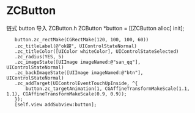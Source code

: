 # ZCButton
链式 button
导入 ZCButton.h
 ZCButton *button = [[ZCButton alloc] init];    
           
       button.zc_rectMake(CGRectMake(120, 100, 100, 60))
       .zc_titleLabel(@"ok键", UIControlStateNormal)
       .zc_titleColor([UIColor whiteColor], UIControlStateSelected)
       .zc_radius(YES, 5)
       .zc_imageState([UIImage imageNamed:@"san_qq"], UIControlStateNormal)
       .zc_backImageState([UIImage imageNamed:@"btn"], UIControlStateNormal)
       .zc_addTarget(UIControlEventTouchUpInside, ^{
           button.zc_targetAnimation(1, CGAffineTransformMakeScale(1.1, 1.1), CGAffineTransformMakeScale(0.9, 0.9));
       });
       [self.view addSubview:button];
